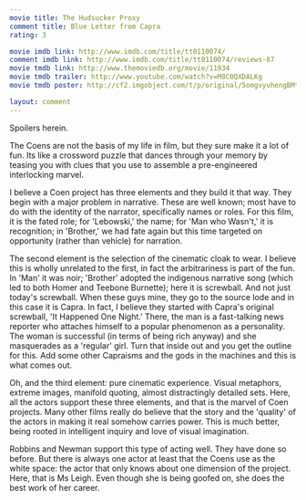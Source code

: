 ```yaml
---
movie title: The Hudsucker Proxy
comment title: Blue Letter from Capra
rating: 3

movie imdb link: http://www.imdb.com/title/tt0110074/
comment imdb link: http://www.imdb.com/title/tt0110074/reviews-87
movie tmdb link: http://www.themoviedb.org/movie/11934
movie tmdb trailer: http://www.youtube.com/watch?v=M8C0QXDALKg
movie tmdb poster: http://cf2.imgobject.com/t/p/original/5omgvyuhengBMtDnH26xEz4lo21.jpg

layout: comment
---
```


Spoilers herein.

The Coens are not the basis of my life in film, but they sure make it a lot of fun. Its like a crossword puzzle that dances through your memory by teasing you with clues that you use to assemble a pre-engineered interlocking marvel.

I believe a Coen project has three elements and they build it that way. They begin with a major problem in narrative. These are well known; most have to do with the identity of the narrator, specifically names or roles. For this film, it is the fated role; for 'Lebowski,' the name; for 'Man who Wasn't,' it is recognition; in 'Brother,' we had fate again but this time targeted on opportunity (rather than vehicle) for narration.

The second element is the selection of the cinematic cloak to wear. I believe this is wholly unrelated to the first, in fact the arbitrariness is part of the fun. In 'Man' it was noir; 'Brother' adopted the indigenous narrative song (which led to both Homer and Teebone Burnette); here it is screwball. And not just today's screwball. When these guys mine, they go to the source lode and in this case it is Capra. In fact, I believe they started with Capra's original screwball, 'It Happened One Night.' There, the man is a fast-talking news reporter who attaches himself to a popular phenomenon as a personality. The woman is successful (in terms of being rich anyway) and she masquerades as a 'regular' girl. Turn that inside out and you get the outline for this. Add some other Capraisms and the gods in the machines and this is what comes out.

Oh, and the third element: pure cinematic experience. Visual metaphors, extreme images, manifold quoting, almost distractingly detailed sets. Here, all the actors support these three elements, and that is the marvel of Coen projects. Many other films really do believe that the story and the 'quality' of the actors in making it real somehow carries power. This is much better, being rooted in intelligent inquiry and love of visual imagination.

Robbins and Newman support this type of acting well. They have done so before. But there is always one actor at least that the Coens use as the white space: the actor that only knows about one dimension of the project. Here, that is Ms Leigh. Even though she is being goofed on, she does the best work of her career.